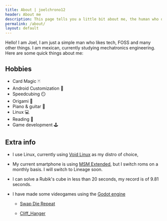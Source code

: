 ```yaml
---
title: About | joelchrono12
header: About me
description: This page tells you a little bit about me, the human who did this.
permalink: /about/
layout: default
---
```


Hello! I am Joel, I am just a simple man who likes tech, FOSS and many other things. I am mexican, currently studying mechatronics engineering. Here are some quick things about me:

## Hobbies

* Card Magic 🃏
* Android Customization 📱
* Speedcubing ⏲️
* Origami 📃
* Piano & guitar 🎹
* Linux 💻
* Reading 📖
* Game development 🕹️

## Extra info 

* I use Linux, currently using [Void Linux](https://voidlinux.org) as my distro of choice, 

* My current smartphone is using [MSM Extended](https://msmxtended.org/), but I switch roms on a monthly basis. I will switch to Lineage soon.

* I can solve a Rubik's cube in less than 20 seconds, my record is of 9.81 seconds.

* I have made some videogames using the [Godot engine](https://godotengine.org)
	* [Swap Die Repeat](https://igchrono.itch.io/swap-die-repeat)
	
	* [Cliff_Hanger](https://igchrono.itch.io/cliff-hanger)





